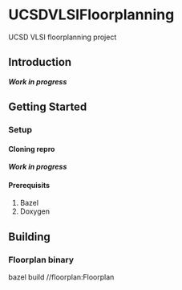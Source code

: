 # UCSDVLSIFloorplanning
UCSD VLSI floorplanning project

## Introduction
__*Work in progress*__

## Getting Started
### Setup
#### Cloning repro
__*Work in progress*__

#### Prerequisits
1. Bazel
2. Doxygen

## Building
### Floorplan binary
bazel build //floorplan:Floorplan
